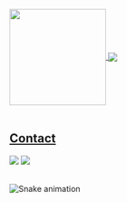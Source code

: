 </br>

 <div>
  <a href="https://github.com/dsvipeer">
   <img align="center" height="170" src="https://github-readme-stats.vercel.app/api/top-langs/?username=dsvipeer&layout=compact&langs_count=16&theme=dracula"/>
  <img align="center" src="https://github-readme-stats.vercel.app/api?username=dsvipeer&show_icons=true&theme=dracula&include_all_commits=true&count_private=true&hide=issues"/>
</div>
  
</br>

## Contact 
<div> 
  <a href="https://www.youtube.com/channel/@zVipeer" target="_blank"><img src="https://img.shields.io/badge/-YouTube-%23EA4335?style=for-the-badge&logo=youtube&logoColor=white" target="_blank"></a>
  <a href = "mailto: dpsimoes2016@outlook.com"><img src="https://img.shields.io/badge/-Gmail-%23333?style=for-the-badge&logo=gmail&logoColor=white" target="_blank"></a>
 </br>
</br>
 
  ![Snake animation](https://github.com/eagrundy/eagrundy/blob/output/github-contribution-grid-snake.svg)
 
</div>
